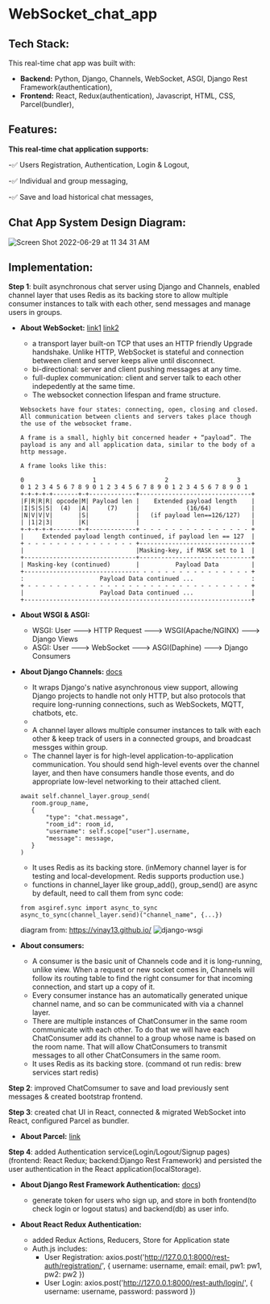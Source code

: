 # WebSocket_chat_app
 
## Tech Stack:
 This real-time chat app was built with:
 - __Backend:__ Python, Django, Channels, WebSocket, ASGI, Django Rest Framework(authentication),
 - __Frontend:__ React, Redux(authentication), Javascript, HTML, CSS, Parcel(bundler),
 
  ## Features:
__This real-time chat application supports:__

-:white_check_mark: Users Registration, Authentication, Login & Logout, 

-:white_check_mark: Individual and group messaging,

-:white_check_mark: Save and load historical chat messages,

## Chat App System Design Diagram:
![Screen Shot 2022-06-29 at 11 34 31 AM](https://user-images.githubusercontent.com/101481587/176511086-e469b4df-76a4-47a5-875c-8d7d40f4bcb1.jpg)

## Implementation:

__Step 1__: built asynchronous chat server using Django and Channels, enabled channel layer that uses Redis as its backing store to allow multiple consumer instances to talk with each other, send messages and manage users in groups. 

- __About WebSocket:__ [link1](https://sookocheff.com/post/networking/how-do-websockets-work/) [link2](https://noio-ws.readthedocs.io/en/latest/overview_of_websockets.html)
  - a transport layer built-on TCP that uses an HTTP friendly Upgrade handshake. Unlike HTTP, WebSocket is stateful and connection between client and server keeps alive until disconnect. 
  - bi-directional: server and client pushing messages at any time.
  - full-duplex communication: client and server talk to each other indepedently at the same time.
  - The websocket connection lifespan and frame structure.
  ```
  Websockets have four states: connecting, open, closing and closed. All communication between clients and servers takes place though the use of the websocket frame.

  A frame is a small, highly bit concerned header + “payload”. The payload is any and all application data, similar to the body of a http message.

  A frame looks like this:

  0                   1                   2                   3
  0 1 2 3 4 5 6 7 8 9 0 1 2 3 4 5 6 7 8 9 0 1 2 3 4 5 6 7 8 9 0 1
  +-+-+-+-+-------+-+-------------+-------------------------------+
  |F|R|R|R| opcode|M| Payload len |    Extended payload length    |
  |I|S|S|S|  (4)  |A|     (7)     |             (16/64)           |
  |N|V|V|V|       |S|             |   (if payload len==126/127)   |
  | |1|2|3|       |K|             |                               |
  +-+-+-+-+-------+-+-------------+ - - - - - - - - - - - - - - - +
  |     Extended payload length continued, if payload len == 127  |
  + - - - - - - - - - - - - - - - +-------------------------------+
  |                               |Masking-key, if MASK set to 1  |
  +-------------------------------+-------------------------------+
  | Masking-key (continued)       |          Payload Data         |
  +-------------------------------- - - - - - - - - - - - - - - - +
  :                     Payload Data continued ...                :
  + - - - - - - - - - - - - - - - - - - - - - - - - - - - - - - - +
  |                     Payload Data continued ...                |
  +---------------------------------------------------------------+
   ```
   
- __About WSGI & ASGI:__
  - WSGI: User ---> HTTP Request ---> WSGI(Apache/NGINX) ---> Django Views
  - ASGI: User --->  WebSocket   --->    ASGI(Daphine)   ---> Django Consumers
     
- __About Django Channels:__ [docs](https://channels.readthedocs.io/en/stable/)
  - It wraps Django's native asynchronous view support, allowing Django projects to handle not only HTTP, but also protocols that require long-running connections, such as WebSockets, MQTT, chatbots, etc.
  - 
  - A channel layer allows multiple consumer instances to talk with each other & keep track of users in a connected groups, and broadcast messges within group. 
  - The channel layer is for high-level application-to-application communication. You should send high-level events over the channel layer, and then have consumers handle those events, and do appropriate low-level networking to their attached client.
  
   ```
   await self.channel_layer.group_send(
      room.group_name,
      {
          "type": "chat.message",
          "room_id": room_id,
          "username": self.scope["user"].username,
          "message": message,
      }
   )
   ```
 
  - It uses Redis as its backing store. (inMemory channel layer is for testing and local-development. Redis supports production use.)
  - functions in channel_layer like group_add(), group_send() are async by default, need to call them from sync code:
 
   ```
   from asgiref.sync import async_to_sync
   async_to_sync(channel_layer.send)("channel_name", {...})
   ```
   
   diagram from: https://vinay13.github.io/
   ![django-wsgi](https://user-images.githubusercontent.com/101481587/175833915-4460c95b-52a4-4f64-a902-88b2224a115b.png)

- __About consumers:__
  - A consumer is the basic unit of Channels code and it is long-running, unlike view. When a request or new socket comes in, Channels will follow its routing table to find the right consumer for that incoming connection, and start up a copy of it.
  - Every consumer instance has an automatically generated unique channel name, and so can be communicated with via a channel layer.
  - There are multiple instances of ChatConsumer in the same room communicate with each other. To do that we will have each ChatConsumer add its channel to a group whose name is based on the room name. That will allow ChatConsumers to transmit messages to all other ChatConsumers in the same room.
  -  It uses Redis as its backing store.  (command ot run redis: brew services start redis)
  
__Step 2__: improved ChatComsumer to save and load previously sent messages & created bootstrap frontend.

__Step 3__: created chat UI in React, connected & migrated WebSocket into React, configured Parcel as bundler.

- __About Parcel:__ [link](https://parceljs.org/)

__Step 4__: added Authentication service(Login/Logout/Signup pages)(frontend: React Redux; backend:Django Rest Framework) and persisted the user authentication in the React application(localStorage).

- __About Django Rest Framework Authentication:__ [docs](https://django-rest-auth.readthedocs.io/en/latest/installation.html))
  - generate token for users who sign up, and store in both frontend(to check login or logout status) and backend(db) as user info.
  
- __About React Redux Authentication:__ 
  - added Redux Actions, Reducers, Store for Application state
  - Auth.js includes: 
    * User Registration: axios.post('http://127.0.0.1:8000/rest-auth/registration/', { username: username, email: email, pw1: pw1, pw2: pw2 })
    * User Login: axios.post('http://127.0.0.1:8000/rest-auth/login/', { username: username, password: password })
    
